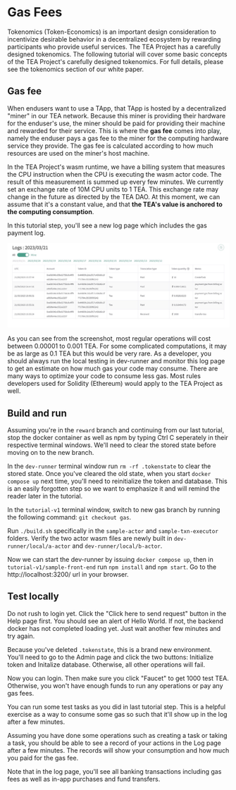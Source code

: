 # Gas Fees

Tokenomics (Token-Economics) is an important design consideration to incentivize desirable behavior in a decentralized ecosystem by rewarding participants who provide useful services. The TEA Project has a carefully designed tokenomics. The following tutorial will cover some basic concepts of the TEA Project's carefully designed tokenomics. For full details, please see the tokenomics section of our white paper.

## Gas fee

When endusers want to use a TApp, that TApp is hosted by a decentralized "miner" in our TEA network. Because this miner is providing their hardware for the enduser's use, the miner should be paid for providing their machine and rewarded for their service. This is where  the **gas fee** comes into play, namely the enduser pays a gas fee to the miner for the computing hardware service they provide. The gas fee is calculated according to how much resources are used on the miner's host machine.

In the TEA Project's wasm runtime, we have a billing system that measures the CPU instruction when the CPU is executing the wasm actor code. The result of this measurement is summed up every few minutes. We currently set an exchange rate of 10M CPU units to 1 TEA. This exchange rate may change in the future as directed by the TEA DAO. At this moment, we can assume that it's a constant value, and that **the TEA's value is anchored to the computing consumption**. 

In this tutorial step, you'll see a new log page which includes the gas payment log. 

![Pasted image 20230321092915.png](../../../Pasted%20image%2020230321092915.png)

As you can see from the screenshot, most regular operations will cost between 0.00001 to 0.001 TEA. For some complicated computations, it may be as large as 0.1 TEA but this would be very rare. As a developer, you should always run the local testing in dev-runner and monitor this log page to get an estimate on how much gas your code may consume. There are many ways to optimize your code to consume less gas. Most rules developers used for Solidity (Ethereum) would apply to the TEA Project as well.

## Build and run

Assuming you're in the `reward` branch and continuing from our last tutorial, stop the docker container as well as npm by typing Ctrl C seperately in their respective terminal windows. We'll need to clear the stored state before moving on to the new branch.

In the `dev-runner` terminal window run `rm -rf .tokenstate` to clear the stored state. Once you've cleared the old state, when you start `docker compose up` next time, you'll need to reinitialize the token and database. This is an easily forgotten step so we want to emphasize it and will remind the reader later in the tutorial.

In the `tutorial-v1` terminal window, switch to new gas branch by running the following command: `git checkout gas`. 

Run `./build.sh` specifically in the `sample-actor` and `sample-txn-executor` folders. Verify the two actor wasm files are newly built in `dev-runner/local/a-actor` and `dev-runner/local/b-actor`. 

Now we can start the dev-runner by issuing `docker compose up`, then in `tutorial-v1/sample-front-end` run `npm install` and `npm start`. Go to the http://localhost:3200/ url in your browser.

## Test locally

Do not rush to login yet. Click the "Click here to send request" button in the Help page first. You should see an alert of Hello World. If not, the backend docker has not completed loading yet. Just wait another few minutes and try again. 

Because you've deleted `.tokenstate`, this is a brand new environment. You'll need to go to the Admin page and click the two buttons: Initialize token and Initalize database. Otherwise, all other operations will fail.

Now you can login. Then make sure you click "Faucet" to get 1000 test TEA. Otherwise, you won't have enough funds to run any operations or pay any gas fees.

You can run some test tasks as you did in last tutorial step. This is a helpful exercise as a way to consume some gas so such that it'll show up in the log after a few minutes.

Assuming you have done some operations such as creating a task or taking a task, you should be able to see a record of your actions in the Log page after a few minutes. The records will show your consumption and how much you paid for the gas fee.

Note that in the log page, you'll see all banking transactions including gas fees as well as in-app purchases and fund transfers. 
